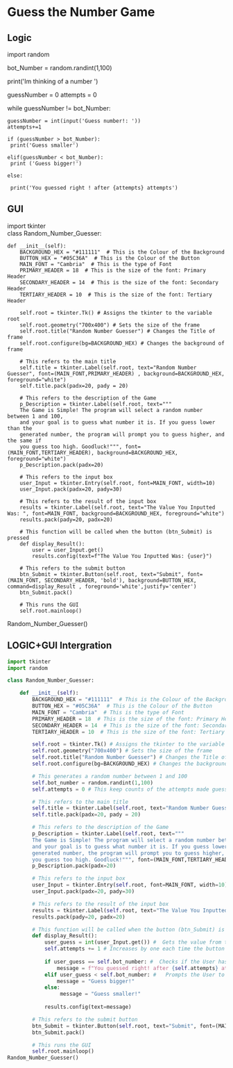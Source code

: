 # Guess the Number Game
## Logic
import random

bot_Number = random.randint(1,100)

print('Im thinking of a number ')

guessNumber  = 0 
attempts = 0

while  guessNumber != bot_Number:

    guessNumber = int(input('Guess number!: '))
    attempts+=1

    if (guessNumber > bot_Number): 
     print('Guess smaller')

    elif(guessNumber < bot_Number):
     print ('Guess bigger!')

    else: 

     print('You guessed right ! after {attempts} attempts')

## GUI
import tkinter <br>
class Random_Number_Guesser:
   
    def __init__(self):
        BACKGROUND_HEX = "#111111"  # This is the Colour of the Background
        BUTTON_HEX = "#05C36A"  # This is the Colour of the Button
        MAIN_FONT = "Cambria"  # This is the type of Font
        PRIMARY_HEADER = 18  # This is the size of the font: Primary Header
        SECONDARY_HEADER = 14  # This is the size of the font: Secondary Header
        TERTIARY_HEADER = 10  # This is the size of the font: Tertiary Header

        self.root = tkinter.Tk() # Assigns the tkinter to the variable root
        self.root.geometry("700x400") # Sets the size of the frame
        self.root.title("Random Number Guesser") # Changes the Title of frame
        self.root.configure(bg=BACKGROUND_HEX) # Changes the background of frame

        # This refers to the main title
        self.title = tkinter.Label(self.root, text="Random Number Guesser", font=(MAIN_FONT,PRIMARY_HEADER) , background=BACKGROUND_HEX, foreground="white")
        self.title.pack(padx=20, pady = 20)

        # This refers to the description of the Game
        p_Description = tkinter.Label(self.root, text="""
        The Game is Simple! The program will select a random number between 1 and 100, 
        and your goal is to guess what number it is. If you guess lower than the 
        generated number, the program will prompt you to guess higher, and the same if
        you guess too high. Goodluck!""", font=(MAIN_FONT,TERTIARY_HEADER), background=BACKGROUND_HEX, foreground="white")
        p_Description.pack(padx=20)

        # This refers to the input box
        user_Input = tkinter.Entry(self.root, font=MAIN_FONT, width=10)
        user_Input.pack(padx=20, pady=30)

        # This refers to the result of the input box
        results = tkinter.Label(self.root, text="The Value You Inputted Was: ", font=MAIN_FONT, background=BACKGROUND_HEX, foreground="white")
        results.pack(pady=20, padx=20)

        # This function will be called when the button (btn_Submit) is pressed
        def display_Result():
            user = user_Input.get()
            results.config(text=f"The Value You Inputted Was: {user}")

        # This refers to the submit button
        btn_Submit = tkinter.Button(self.root, text="Submit", font=(MAIN_FONT, SECONDARY_HEADER, 'bold'), background=BUTTON_HEX, command=display_Result , foreground='white',justify='center')
        btn_Submit.pack()

        # This runs the GUI
        self.root.mainloop()

Random_Number_Guesser()


## LOGIC+GUI Intergration
```python
import tkinter
import random

class Random_Number_Guesser:

    def __init__(self):
        BACKGROUND_HEX = "#111111"  # This is the Colour of the Background
        BUTTON_HEX = "#05C36A"  # This is the Colour of the Button
        MAIN_FONT = "Cambria"  # This is the type of Font
        PRIMARY_HEADER = 18  # This is the size of the font: Primary Header
        SECONDARY_HEADER = 14  # This is the size of the font: Secondary Header
        TERTIARY_HEADER = 10  # This is the size of the font: Tertiary Header

        self.root = tkinter.Tk() # Assigns the tkinter to the variable root
        self.root.geometry("700x400") # Sets the size of the frame
        self.root.title("Random Number Guesser") # Changes the Title of frame
        self.root.configure(bg=BACKGROUND_HEX) # Changes the background of frame

        # This generates a random number between 1 and 100
        self.bot_number = random.randint(1,100)
        self.attempts = 0 # This keep counts of the attempts made guessing

        # This refers to the main title
        self.title = tkinter.Label(self.root, text="Random Number Guesser", font=(MAIN_FONT,PRIMARY_HEADER) , background=BACKGROUND_HEX, foreground="white")
        self.title.pack(padx=20, pady = 20)

        # This refers to the description of the Game
        p_Description = tkinter.Label(self.root, text="""
        The Game is Simple! The program will select a random number between 1 and 100, 
        and your goal is to guess what number it is. If you guess lower than the 
        generated number, the program will prompt you to guess higher, and the same if
        you guess too high. Goodluck!""", font=(MAIN_FONT,TERTIARY_HEADER), background=BACKGROUND_HEX, foreground="white")
        p_Description.pack(padx=20)

        # This refers to the input box
        user_Input = tkinter.Entry(self.root, font=MAIN_FONT, width=10)
        user_Input.pack(padx=20, pady=30)

        # This refers to the result of the input box
        results = tkinter.Label(self.root, text="The Value You Inputted Was: ", font=MAIN_FONT, background=BACKGROUND_HEX, foreground="white")
        results.pack(pady=20, padx=20)

        # This function will be called when the button (btn_Submit) is pressed
        def display_Result():
            user_guess = int(user_Input.get()) #  Gets the value from the Entry Box
            self.attempts += 1 # Increases by one each time the button is clicked 
            
            if user_guess == self.bot_number: #  Checks if the User has Won or Lost
                message = f"You guessed right! after {self.attempts} attempts"
            elif user_guess < self.bot_number: #   Prompts the User to guess Higher
                message = "Guess bigger!"
            else:
                 message = "Guess smaller!"
            
            results.config(text=message)

        # This refers to the submit button
        btn_Submit = tkinter.Button(self.root, text="Submit", font=(MAIN_FONT, SECONDARY_HEADER, 'bold'), background=BUTTON_HEX, command=display_Result , foreground='white',justify='center')
        btn_Submit.pack()

        # This runs the GUI
        self.root.mainloop()
Random_Number_Guesser()
```
